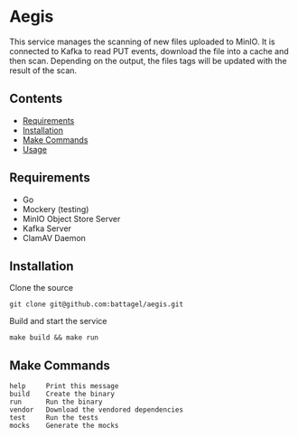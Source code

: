 # Aegis

This service manages the scanning of new files uploaded to MinIO. It is connected to Kafka to read PUT events, download the file into a cache and then scan. Depending on the output, the files tags will be updated with the result of the scan.

## Contents

- [Requirements](#requirements)
- [Installation](#installation)
- [Make Commands](#make-commands)
- [Usage](#usage)

## Requirements

- Go
- Mockery (testing)
- MinIO Object Store Server
- Kafka Server
- ClamAV Daemon

## Installation

Clone the source

```
git clone git@github.com:battagel/aegis.git
```

Build and start the service

```
make build && make run
```

## Make Commands

```
help     Print this message
build    Create the binary
run      Run the binary
vendor   Download the vendored dependencies
test     Run the tests
mocks    Generate the mocks
```
